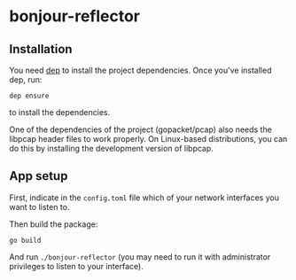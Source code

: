# bonjour-reflector

## Installation

You need [dep](https://github.com/golang/dep) to install the project dependencies.
Once you've installed dep, run:

```
dep ensure
```

to install the dependencies.

One of the dependencies of the project (gopacket/pcap) also needs the libpcap header files to work properly.
On Linux-based distributions, you can do this by installing the development version of libpcap.


## App setup

First, indicate in the `config.toml` file which of your network interfaces you want to listen to.

Then build the package:

```
go build
```

And run `./bonjour-reflector` (you may need to run it with administrator privileges to listen to your interface).